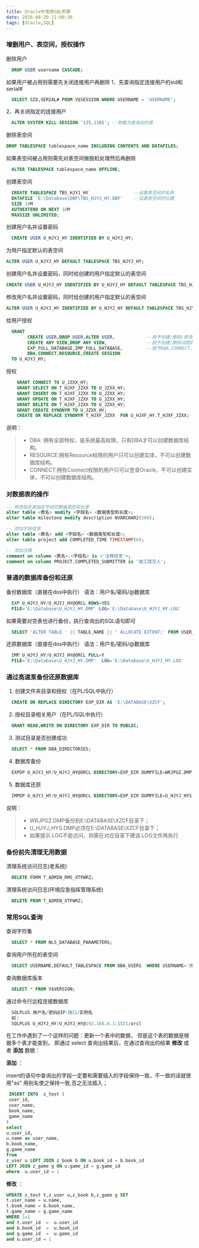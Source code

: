 ```yaml
---
title: Oracle中常用SQL积累
date: 2016-08-20 11:00:38
tags: [Oracle,SQL]
---
```


### 增删用户、表空间，授权操作
删除用户
``` SQL
  DROP USER username CASCADE;
```

如果用户被占用则需要先关闭连接用户再删除
1、先查询指定连接用户的sid和serial#
``` SQL
  SELECT SID,SERIAL# FROM V$SESSION WHERE USERNAME = 'USERNAME';
```
2、再关闭指定的连接用户
``` SQL
  ALTER SYSTEM KILL SESSION '135,1385'; --参数为查询出的值
```

<!-- more -->

删除表空间
``` SQL
DROP TABLESPACE tablespace_name INCLUDING CONTENTS AND DATAFILES;
```

如果表空间被占用则需先对表空间做脱机处理然后再删除
``` SQL
  ALTER TABLESPACE tablespace_name OFFLINE;
```

创建表空间
``` SQL
  CREATE TABLESPACE TBS_HJYJ_HY                 --设置表空间的名称
  DATAFILE 'E:\Database\DBF\TBS_HJYJ_HY.DBF'    --设置表空间的位置
  SIZE 10M
  AUTOEXTEND ON NEXT 10M
  MAXSIZE UNLIMITED;
```

创建用户名并设置密码
``` SQL
  CREATE USER U_HJYJ_HY IDENTIFIED BY U_HJYJ_HY;
```

为用户指定默认的表空间
``` SQL
ALTER USER U_HJYJ_HY DEFAULT TABLESPACE TBS_HJYJ_HY;
```

创建用户名并设置密码，同时给创建的用户指定默认的表空间
``` SQL
CREATE USER U_HJYJ_HY IDENTIFIED BY U_HJYJ_HY DEFAULT TABLESPACE TBS_HJYJ_HY;
```

修改用户名并设置密码，同时给创建的用户指定默认的表空间
``` SQL
ALTER USER U_HJYJ_HY IDENTIFIED BY U_HJYJ_HY DEFAULT TABLESPACE TBS_HJYJ_HY;
```

给用户授权
``` SQL
  GRANT
        CREATE USER,DROP USER,ALTER USER,            --授予创建/删除/修改用户的权限
        CREATE ANY VIEW,DROP ANY VIEW,               --授予创建/删除试图的权限
        EXP_FULL_DATABASE,IMP_FULL_DATABASE,         --授予DBA,CONNECT,RESOURCE,CREATE SESSION权限
        DBA,CONNECT,RESOURCE,CREATE SESSION
  TO U_HJYJ_HY;
```

授权
``` SQL
    GRANT CONNECT TO U_JZXX_HY;
    GRANT SELECT ON T_HJXF_JZXX TO U_JZXX_HY;
    GRANT INSERT ON T_HJXF_JZXX TO U_JZXX_HY;
    GRANT UPDATE ON T_HJXF_JZXX TO U_JZXX_HY;
    GRANT DELETE ON T_HJXF_JZXX TO U_JZXX_HY;
    GRANT CREATE SYNONYM TO U_JZXX_HY;
    CREATE OR REPLACE SYNONYM T_HJXF_JZXX  FOR U_HJXF_HY.T_HJXF_JZXX;
```

说明：
> * DBA: 拥有全部特权，是系统最高权限，只有DBA才可以创建数据库结构。
> * RESOURCE:拥有Resource权限的用户只可以创建实体，不可以创建数据库结构。
> * CONNECT:拥有Connect权限的用户只可以登录Oracle，不可以创建实体，不可以创建数据库结构。

### 对数据表的操作

``` sql
-- 修改指定表指定字段的数据类型和长度
alter table <表名> modify <字段名> <数据类型和长度>;
alter table milestone modify description NVARCHAR2(500);

-- 添加字段信息
alter table <表名> add <字段名> <数据类型和长度>;
alter table project add COMPLETED_TIME TIMESTAMP(6);

-- 添加注释
comment on column <表名>.<字段名> is <'注释信息'>;
comment on column PROJECT.COMPLETED_SUBMITTER is '竣工提交人';
```





### 普通的数据库备份和还原

备份数据库（直接在dos中执行）   语法：用户名/密码/@数据库
``` SQL
  EXP U_HJYJ_HY/U_HJYJ_HY@ORCL ROWS=YES
  FILE='E:\Database\U_HJYJ_HY.DMP' LOG='E:\Database\U_HJYJ_HY.LOG'
```

如果需要对空表也进行备份，执行查询出的SQL语句即可
``` SQL
  SELECT 'ALTER TABLE ' || TABLE_NAME || ' ALLOCATE EXTENT;' FROM USER_TABLES WHERE NUM_ROWS = 0;  
```

还原数据库（直接在dos中执行）  语法：用户名/密码/@数据库
``` SQL
  IMP U_HJYJ_HY/U_HJYJ_HY@ORCL FULL=Y
  FILE='E:\Database\U_HJYJ_HY.DMP'  LOG='E:\Database\U_HJYJ_HY.LOG'
```


### 通过高速泵备份还原数据库

1. 创建文件夹目录和授权（在PL/SQL中执行）
``` SQL
  CREATE OR REPLACE DIRECTORY EXP_DIR AS 'E:\DATABASE\XZCF';
```
2. 授权目录相关用户（在PL/SQL中执行）
``` SQL
  GRANT READ,WRITE ON DIRECTORY EXP_DIR TO PUBLIC;
```
3. 测试目录是否创建成功
``` SQL
  SELECT * FROM DBA_DIRECTORIES;
```

4. 数据库备份
``` SQL
  EXPDP U_HJYJ_HY/U_HJYJ_HY@ORCL DIRECTORY=EXP_DIR DUMPFILE=WRJPGZ.DMP LOGFILE=WRJPGZ.LOG;
```

5. 数据库还原
``` SQL
  IMPDP U_HJYJ_HY/U_HJYJ_HY@ORCL DIRECTORY=EXP_DIR DUMPFILE=U_HJYJ_HYS.DMP LOGFILE=U_HJYJ_HYS.LOG;
```
说明：
> * WRJPGZ.DMP备份到E:\DATABASE\XZCF目录下；
> * U_HJYJ_HYS.DMP必须在E:\DATABASE\XZCF目录下；
> * 如果提示.LOG不能访问，则需在对应目录下建该.LOG文件再执行

### 备份前先清理无用数据

清理系统访问日志(老系统)
``` SQL
  DELETE FORM T_ADMIN_RMS_XTFWRZ;
```

清理系统访问日志(环境应急指挥管理系统)
``` SQL
  DELETE FROM T_ADMIN_XTFWRZ;
```

### 常用SQL查询
查询字符集
``` SQL
  SELECT * FROM NLS_DATABASE_PARAMETERS;
```

查询用户所在的表空间
``` SQL
  SELECT USERNAME,DEFAULT_TABLESPACE FROM DBA_USERS  WHERE USERNAME='用户名';
```

查询数据库版本
``` SQL
  SELECT * FROM V$VERSION;
```
通过命令行远程连接数据库
``` SQL
  SQLPLUS 用户名/密码@IP:端口/实例名
  如：
  SQLPLUS U_HJYJ_HY/U_HJYJ_HY@192.168.0.1:1521/orcl
```

在工作中遇到了一个这样的问题：更新一个表中的数据， 但是这个表的数据是根据多个表才能查到， 即通过 select 查询出结果后，在通过查询出的结果 **修改** 或者 **添加** 数据： 

**添加** ：

insert的语句中查询出的字段一定要和需要插入的字段保持一致，不一致的话就使用"as" 用别名使之保持一致,否之无法插入；

``` sql
 INSERT INTO  z_test (  
 user_id,  
 user_name,  
 book_name,  
 game_name  
)  
select   
u.user_id,  
u.name as user_name,  
b.book_name,  
g.game_name   
from   
z_user u LEFT JOIN z_book b ON u.book_id = b.book_id   
LEFT JOIN z_game g ON u.game_id = g.game_id   
where  u.user_id = 1  
```

**修改** ：

``` sql
UPDATE z_test t,z_user u,z_book b,z_game g SET  
t.user_name = u.name,  
t.book_name = b.book_name,  
t.game_name = g.game_name  
WHERE 1=1  
and t.user_id  =  u.user_id  
and b.book_id  =  u.book_id  
and g.game_id  =  u.game_id  
and u.user_id = 1  
```

